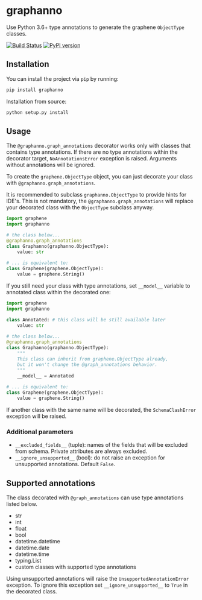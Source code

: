 # graphanno

Use Python 3.6+ type annotations to generate the graphene `ObjectType` classes.  

[![Build Status](https://travis-ci.com/aklajnert/graphanno.svg?branch=master)](https://travis-ci.com/aklajnert/graphanno)
[![PyPI version](https://badge.fury.io/py/graphanno.svg)](https://badge.fury.io/py/graphanno)

## Installation

You can install the project via `pip` by running:  
```bash
pip install graphanno
```

Installation from source:  
```bash
python setup.py install
```

## Usage

The `@graphanno.graph_annotations` decorator works only with classes that contains type 
annotations. If there are no type annotations within the decorator target, 
`NoAnnotationsError` exception is raised. Arguments without annotations will
be ignored.

To create the `graphene.ObjectType` object, you can just decorate your class with 
`@graphanno.graph_annotations`. 

It is recommended to subclass `graphanno.ObjectType` to provide hints for IDE's. 
This is not mandatory, the `@graphanno.graph_annotations` will replace your decorated class 
with the `ObjectType` subclass anyway.

```python
import graphene
import graphanno

# the class below...
@graphanno.graph_annotations
class Graphanno(graphanno.ObjectType):
    value: str
    
# ... is equivalent to:
class Graphene(graphene.ObjectType):
    value = graphene.String()
```

If you still need your class with type annotations, set `__model__` variable to annotated
class within the decorated one:

```python
import graphene
import graphanno

class Annotated: # this class will be still available later
    value: str
    
# the class below...
@graphanno.graph_annotations
class Graphanno(graphanno.ObjectType): 
    """
    This class can inherit from graphene.ObjectType already, 
    but it won't change the @graph_annotations behavior.
    """
    __model__ = Annotated
    
# ... is equivalent to:
class Graphene(graphene.ObjectType):
    value = graphene.String()
```

If another class with the same name will be decorated, the `SchemaClashError` exception
will be raised.

### Additional parameters

- `__excluded_fields__` (tuple): names of the fields that will be excluded from
schema. Private attributes are always excluded.
- `__ignore_unsupported__` (bool): do not raise an exception for unsupported annotations. 
Default `False`.

## Supported annotations

The class decorated with `@graph_annotations` can use type annotations listed below.

 - str
 - int
 - float
 - bool
 - datetime.datetime
 - datetime.date
 - datetime.time
 - typing.List
 - custom classes with supported type annotations
 
Using unsupported annotations will raise the `UnsupportedAnnotationError` exception. 
To ignore this exception set `__ignore_unsupported__` to `True` in the decorated class.

